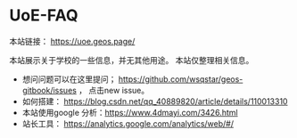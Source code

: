 # UoE-FAQ
本站链接： https://uoe.geos.page/

本站展示关于学校的一些信息，并无其他用途。
本站仅整理相关信息。

- 想问问题可以在这里提问； https://github.com/wsqstar/geos-gitbook/issues ， 点击new issue。
- 如何搭建： https://blog.csdn.net/qq_40889820/article/details/110013310 
- 本站使用google 分析：https://www.4dmayi.com/3426.html 
- 站长工具： https://analytics.google.com/analytics/web/#/ 